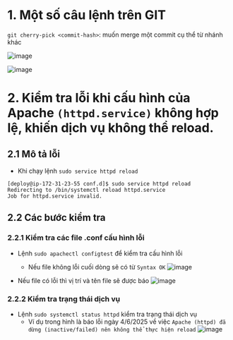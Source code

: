 # 1. Một số câu lệnh trên GIT
`git cherry-pick <commit-hash>`: muốn merge một commit cụ thể từ nhánh khác

![image](https://github.com/user-attachments/assets/d1eaa6dd-2bb7-468f-af49-5c57658d198d)

![image](https://github.com/user-attachments/assets/b4d91552-6013-4771-b229-edb2ffc32579)


# 2. Kiểm tra lỗi khi cấu hình của Apache `(httpd.service)` không hợp lệ, khiến dịch vụ không thể reload.

## 2.1 Mô tả lỗi
- Khi chạy lệnh `sudo service httpd reload`
```
[deploy@ip-172-31-23-55 conf.d]$ sudo service httpd reload
Redirecting to /bin/systemctl reload httpd.service
Job for httpd.service invalid.
```
## 2.2 Các bước kiểm tra
### 2.2.1 Kiểm tra các file .conf cấu hình lỗi
- Lệnh `sudo apachectl configtest` để kiểm tra cấu hình lỗi 
  - Nếu file không lỗi cuối dòng sẽ có từ `Syntax OK`
 ![image](https://github.com/user-attachments/assets/0f69f8dc-2cd8-4388-a404-36feed4c7dcd)

 - Nếu file có lỗi thì vị trí và tên file sẽ được báo
 ![image](https://github.com/user-attachments/assets/a20c0705-dc19-4ef0-950c-68d9c8abadd1)

### 2.2.2 Kiểm tra trạng thái dịch vụ
- Lệnh `sudo systemctl status httpd` kiểm tra trạng thái dịch vụ
  - Ví dụ trong hình là báo lỗi ngày 4/6/2025 về việc `Apache (httpd) đã dừng (inactive/failed) nên không thể thực hiện reload`
  ![image](https://github.com/user-attachments/assets/c7ad9633-fa52-419d-aa41-4168cf664887)
